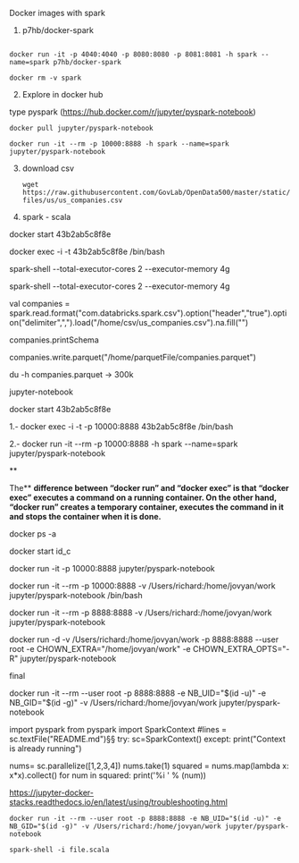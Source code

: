 Docker images with spark

1. p7hb/docker-spark

```

docker run -it -p 4040:4040 -p 8080:8080 -p 8081:8081 -h spark --name=spark p7hb/docker-spark
```

`docker rm -v spark`

2. Explore in docker hub

type pyspark (https://hub.docker.com/r/jupyter/pyspark-notebook)

`docker pull jupyter/pyspark-notebook`

`docker run -it --rm -p 10000:8888 -h spark --name=spark jupyter/pyspark-notebook`

3. download csv

   `wget https://raw.githubusercontent.com/GovLab/OpenData500/master/static/files/us/us_companies.csv`
4. spark - scala

docker start 43b2ab5c8f8e

docker exec -i -t 43b2ab5c8f8e /bin/bash

spark-shell --total-executor-cores 2 --executor-memory 4g

spark-shell --total-executor-cores 2 --executor-memory 4g

val companies = spark.read.format("com.databricks.spark.csv").option("header","true").option("delimiter",",").load("/home/csv/us_companies.csv").na.fill("")

companies.printSchema

companies.write.parquet("/home/parquetFile/companies.parquet")

du -h companies.parquet  -> 300k

jupyter-notebook

docker start 43b2ab5c8f8e

1.-   docker exec -i -t  -p 10000:8888 43b2ab5c8f8e /bin/bash

2.-   docker run -it --rm -p 10000:8888 -h spark --name=spark jupyter/pyspark-notebook

**

The** **difference between “docker run” and “docker exec” is that “docker exec” executes a command on a running container. On the other hand, “docker run” creates a temporary container, executes the command in it and stops the container when it is done.**

docker ps -a

docker start id_c

docker run -it -p 10000:8888 jupyter/pyspark-notebook

docker run -it --rm  -p 10000:8888  -v /Users/richard:/home/jovyan/work jupyter/pyspark-notebook  /bin/bash

docker run -it --rm  -p 8888:8888  -v /Users/richard:/home/jovyan/work jupyter/pyspark-notebook

docker run -d -v /Users/richard:/home/jovyan/work -p 8888:8888 --user root -e CHOWN_EXTRA="/home/jovyan/work" -e CHOWN_EXTRA_OPTS="-R" jupyter/pyspark-notebook

final

docker run -it --rm
--user root
-p 8888:8888
-e NB_UID="$(id -u)"
-e NB_GID="$(id -g)"
-v /Users/richard:/home/jovyan/work
jupyter/pyspark-notebook

import pyspark
from pyspark import SparkContext
#lines = sc.textFile("README.md")§§
try:
sc=SparkContext()
except:
print("Context is already running")

nums= sc.parallelize([1,2,3,4])
nums.take(1)
squared = nums.map(lambda x: x*x).collect()
for num in squared:
print('%i ' % (num))

https://jupyter-docker-stacks.readthedocs.io/en/latest/using/troubleshooting.html

`docker run -it --rm --user root -p 8888:8888 -e NB_UID="$(id -u)" -e NB_GID="$(id -g)" -v /Users/richard:/home/jovyan/work jupyter/pyspark-notebook`

```
spark-shell -i file.scala
```
